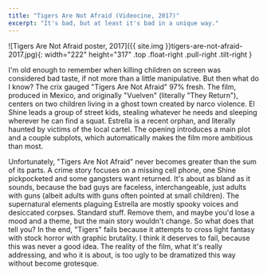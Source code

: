 ```yaml
---
title: "Tigers Are Not Afraid (Videocine, 2017)"
excerpt: "It's bad, but at least it's bad in a unique way."
---
```


![Tigers Are Not Afraid poster, 2017]({{ site.img }}tigers-are-not-afraid-2017.jpg){: width="222" height="317" .top .float-right .pull-right .tilt-right }

I'm old enough to remember when killing children on screen was considered bad taste, if not more than a little manipulative. But then what do I know? The crix gauged "Tigers Are Not Afraid" 97% fresh. The film, produced in Mexico, and originally "Vuelven" (literally "They Return"), centers on two children living in a ghost town created by narco violence. El Shine leads a group of street kids, stealing whatever he needs and sleeping wherever he can find a squat. Estrella is a recent orphan, and literally haunted by victims of the local cartel. The opening introduces a main plot and a couple subplots, which automatically makes the film more ambitious than most.

Unfortunately, "Tigers Are Not Afraid" never becomes greater than the sum of its parts. A crime story focuses on a missing cell phone, one Shine pickpocketed and some gangsters want returned. It's about as bland as it sounds, because the bad guys are faceless,  interchangeable, just adults with guns (albeit adults with guns often pointed at small children). The supernatural elements plaguing Estrella are mostly spooky voices and desiccated corpses. Standard stuff. Remove them, and maybe you'd lose a mood and a theme, but the main story wouldn't change. So what does that tell you? In the end, "Tigers" fails because it attempts to cross light fantasy with stock horror with graphic brutality. I think it deserves to fail, because this was never a good idea. The reality of the film, what it's really addressing, and who it is about, is too ugly to be dramatized this way without become grotesque. 
